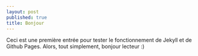 ```yaml
---
layout: post
published: true
title: Bonjour
---
```


Ceci est une première entrée pour tester le fonctionnement
de Jekyll et de Github Pages. Alors, tout simplement, bonjour lecteur :)